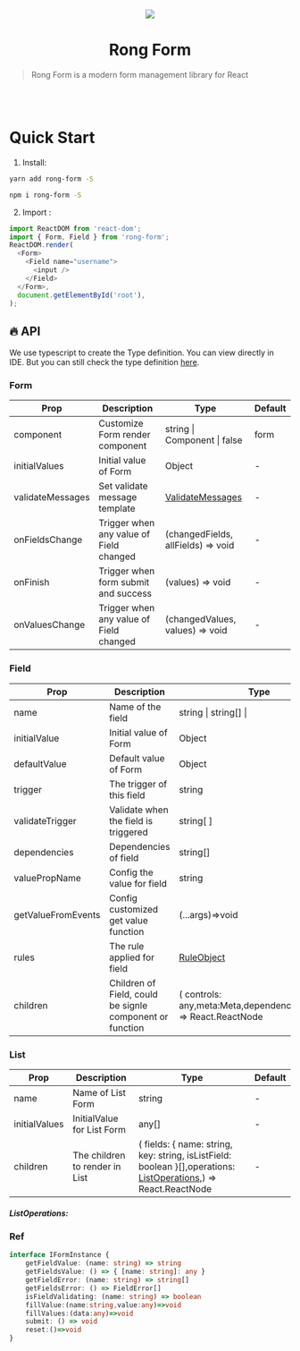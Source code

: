 <br/>
<p align="center"><img src="../rform.png"/></p>

<h1 align="center">Rong Form</h1>

> Rong Form is a modern form management library for React

<br/>
<br/>

# Quick Start

1.  Install:

```bash
yarn add rong-form -S
```

```bash
npm i rong-form -S
```

2.  Import :

```js
import ReactDOM from 'react-dom';
import { Form, Field } from 'rong-form';
ReactDOM.render(
  <Form>
    <Field name="username">
      <input />
    </Field>
  </Form>,
  document.getElementById('root'),
);
```

## 🔥 API

We use typescript to create the Type definition. You can view directly in IDE. But you can still check the type definition [here](https://github.com/TingzhouJia/RForm/blob/main/src/interface.ts).

### Form

| Prop             | Description                             | Type                                  | Default |
| ---------------- | --------------------------------------- | ------------------------------------- | ------- |
| component        | Customize Form render component         | string \| Component \| false          | form    |
| initialValues    | Initial value of Form                   | Object                                | -       |
| validateMessages | Set validate message template           | [ValidateMessages](#validatemessages) | -       |
| onFieldsChange   | Trigger when any value of Field changed | (changedFields, allFields) => void    | -       |
| onFinish         | Trigger when form submit and success    | (values) => void                      | -       |
| onValuesChange   | Trigger when any value of Field changed | (changedValues, values) => void       | -       |

### Field

| Prop               | Description                                              | Type                                                               | Default      |
| ------------------ | -------------------------------------------------------- | ------------------------------------------------------------------ | ------------ |
| name               | Name of the field                                        | string \| string[] \|                                              | -            |
| initialValue       | Initial value of Form                                    | Object                                                             | -            |
| defaultValue       | Default value of Form                                    | Object                                                             | -            |
| trigger            | The trigger of this field                                | string                                                             | onChange     |
| validateTrigger    | Validate when the field is triggered                     | string[ ]                                                          | ['onChange'] |
| dependencies       | Dependencies of field                                    | string[]                                                           | -            |
| valuePropName      | Config the value for field                               | string                                                             | value        |
| getValueFromEvents | Config customized get value function                     | (...args)=>void                                                    | -            |
| rules              | The rule applied for field                               | [RuleObject](#RuleObject)                                          | -            |
| children           | Children of Field, could be signle component or function | ( controls: any,meta:Meta,dependencies:Object,) => React.ReactNode | -            |

### List

| Prop          | Description                    | Type                                                                                                            | Default |
| ------------- | ------------------------------ | --------------------------------------------------------------------------------------------------------------- | ------- |
| name          | Name of List Form              | string                                                                                                          | -       |
| initialValues | InitialValue for List Form     | any[]                                                                                                           | -       |
| children      | The children to render in List | ( fields: { name: string, key: string, isListField: boolean }[],operations: [ListOperations](#ListOperations),) => React.ReactNode | -       |

##### ListOperations:




### Ref

```ts
interface IFormInstance {
    getFieldValue: (name: string) => string
    getFieldsValue: () => { [name: string]: any }
    getFieldError: (name: string) => string[]
    getFieldsError: () => FieldError[]
    isFieldValidating: (name: string) => boolean
    fillValue:(name:string,value:any)=>void
    fillValues:(data:any)=>void
    submit: () => void
    reset:()=>void
}

```


<br/>

